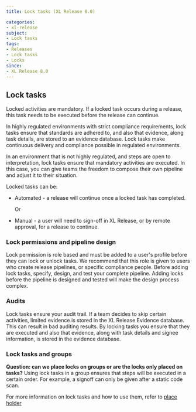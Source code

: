```yaml
---
title: Lock tasks (XL Release 8.0)

categories:
- xl-release
subject:
- Lock tasks
tags:
- Releases
- Lock tasks
- Locks
since:
- XL Release 8.0
---
```


## Lock tasks
Locked activities are mandatory. If a locked task occurs during a release, this task needs to be executed before the release can continue.

In highly regulated environments with strict compliance requirements, lock tasks ensure that standards are adhered to, and also that evidence, along task details, are stored to an evidence database. Lock tasks make continuous delivery and compliance possible in regulated environments.

In an environment that is not highly regulated, and steps are open to interpretation, lock tasks ensure that mandatory activities are executed. In this case, you can give teams the freedom to compose their own pipeline and adjust it to their situation.

Locked tasks can be:
- Automated - a release will continue once a locked task has completed.

  Or

- Manual - a user will need to sign-off in XL Release, or by remote approval, for a release to continue.

### Lock permissions and pipeline design
Lock permission is role based and must be added to a user's profile before they can lock or unlock tasks. We recommend that this role is given to users who create release pipelines, or specific compliance people. Before adding lock tasks, specify, design, and test your complete pipeline. Adding locks before the pipeline is designed and tested will make the design process complex.

### Audits
Lock tasks ensure your audit trail. If a team decides to skip certain activities, limited evidence is stored in the XL Release Evidence database. This can result in bad auditing results.
By locking tasks you ensure that they are executed and also that evidence, along with task details and signee information, is stored in the evidence database.

### Lock tasks and groups
**Question: can we place locks on groups or are the locks only placed on tasks?**
Using lock tasks in a group ensures that steps will be executed in a certain order. For example, a signoff can only be given after a static code scan.

For more information on lock tasks and how to use them, refer to [place holder](http://www.jhohjjs.com)
